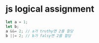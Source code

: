 # js logical assignment

```js
let a = 1;
let b;
a &&= 2; // a가 truthy면 2를 할당
b ||= 2; // b가 falsy면 2를 할당
```
